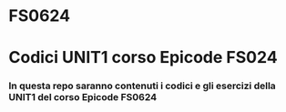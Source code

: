 # FS0624
 # Codici UNIT1 corso Epicode FS024

### In questa repo saranno contenuti i codici e gli esercizi della UNIT1 del corso Epicode FS0624
